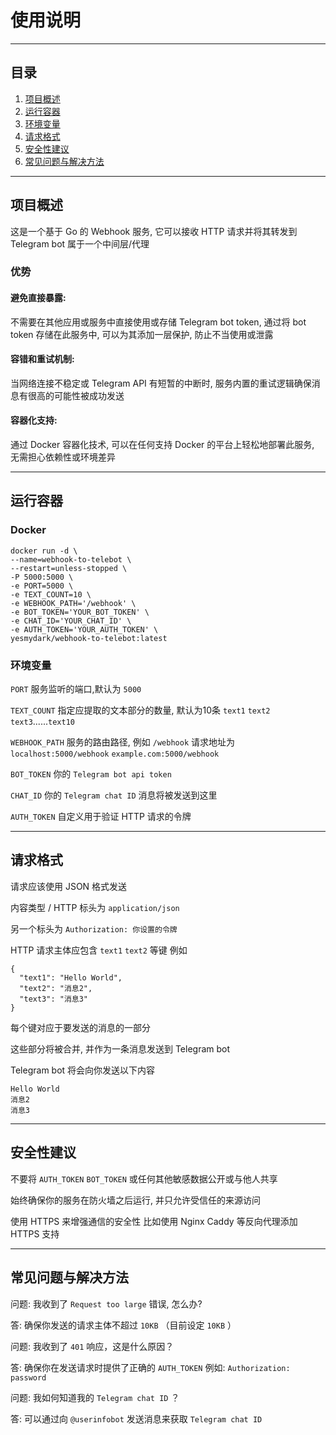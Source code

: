 # 使用说明
---
## 目录
1. [项目概述](#项目概述)
2. [运行容器](#运行容器)
3. [环境变量](#环境变量)
4. [请求格式](#请求格式)
5. [安全性建议](#安全性建议)
6. [常见问题与解决方法](#常见问题与解决方法)

---

## 项目概述
这是一个基于 Go 的 Webhook 服务, 它可以接收 HTTP 请求并将其转发到 Telegram bot 属于一个中间层/代理

### 优势
#### 避免直接暴露: 
不需要在其他应用或服务中直接使用或存储 Telegram bot token, 通过将 bot token 存储在此服务中, 可以为其添加一层保护, 防止不当使用或泄露

#### 容错和重试机制:
当网络连接不稳定或 Telegram API 有短暂的中断时, 服务内置的重试逻辑确保消息有很高的可能性被成功发送

#### 容器化支持:
通过 Docker 容器化技术, 可以在任何支持 Docker 的平台上轻松地部署此服务, 无需担心依赖性或环境差异

---

## 运行容器
### Docker
```
docker run -d \
--name=webhook-to-telebot \
--restart=unless-stopped \
-P 5000:5000 \
-e PORT=5000 \
-e TEXT_COUNT=10 \
-e WEBHOOK_PATH='/webhook' \
-e BOT_TOKEN='YOUR_BOT_TOKEN' \
-e CHAT_ID='YOUR_CHAT_ID' \
-e AUTH_TOKEN='YOUR_AUTH_TOKEN' \
yesmydark/webhook-to-telebot:latest
```
### 环境变量
`PORT` 服务监听的端口,默认为 `5000`

`TEXT_COUNT` 指定应提取的文本部分的数量, 默认为10条 `text1` `text2` `text3`......`text10`

`WEBHOOK_PATH` 服务的路由路径, 例如 `/webhook` 请求地址为 `localhost:5000/webhook` `example.com:5000/webhook`

`BOT_TOKEN` 你的 `Telegram bot api token`

`CHAT_ID` 你的 `Telegram chat ID` 消息将被发送到这里

`AUTH_TOKEN` 自定义用于验证 HTTP 请求的令牌

---

## 请求格式
请求应该使用 JSON 格式发送

内容类型 / HTTP 标头为 `application/json`

另一个标头为 `Authorization: 你设置的令牌`

HTTP 请求主体应包含 `text1` `text2` 等键 例如
```
{
  "text1": "Hello World",
  "text2": "消息2",
  "text3": "消息3"
}
```

每个键对应于要发送的消息的一部分

这些部分将被合并, 并作为一条消息发送到 Telegram bot

Telegram bot 将会向你发送以下内容
```
Hello World
消息2
消息3
```

---

## 安全性建议
不要将 `AUTH_TOKEN` `BOT_TOKEN` 或任何其他敏感数据公开或与他人共享

始终确保你的服务在防火墙之后运行, 并只允许受信任的来源访问

使用 HTTPS 来增强通信的安全性 比如使用 Nginx Caddy 等反向代理添加 HTTPS 支持

---

## 常见问题与解决方法
问题: 我收到了 `Request too large` 错误, 怎么办?

答: 确保你发送的请求主体不超过 `10KB` （目前设定 `10KB` ）

问题: 我收到了 `401` 响应，这是什么原因？

答: 确保你在发送请求时提供了正确的 `AUTH_TOKEN` 例如: `Authorization: password`

问题: 我如何知道我的 `Telegram chat ID` ？

答: 可以通过向 `@userinfobot` 发送消息来获取 `Telegram chat ID`
